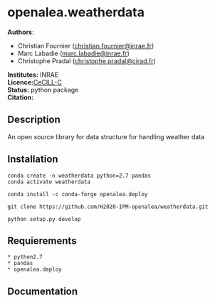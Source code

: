 # openalea.weatherdata

**Authors**: 
   * Christian Fournier (christian.fournier@inrae.fr)
   * Marc Labadie (marc.labadie@inrae.fr)
   * Christophe Pradal (christophe.pradal@cirad.fr)

**Institutes:** INRAE   
**Licence:**[CeCILL-C](https://raw.githubusercontent.com/H2020-IPM-openalea/weatherdata/master/LICENSE.txt)   
**Status:** python package   
**Citation:**

## Description
An open source library for data structure for handling weather data
## Installation

```
conda create -n weatherdata python=2.7 pandas 
conda activate weatherdata

conda install -c conda-forge openalea.deploy

git clone https://github.com/H2020-IPM-openalea/weatherdata.git

python setup.py develop
```

## Requierements
    * python2.7
    * pandas
    * openalea.deploy

## Documentation

